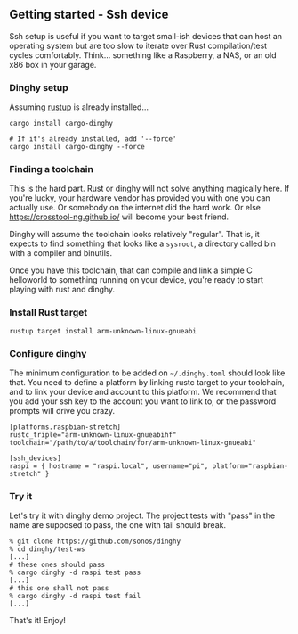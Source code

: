 ## Getting started - Ssh device

Ssh setup is useful if you want to target small-ish devices that can host an
operating system but are too slow to iterate over Rust compilation/test cycles
comfortably. Think... something like a Raspberry, a NAS, or an old x86 box
in your garage.

### Dinghy setup

Assuming [rustup](http://rustup.rs) is already installed...

```
cargo install cargo-dinghy

# If it's already installed, add '--force'
cargo install cargo-dinghy --force
```

### Finding a toolchain

This is the hard part. Rust or dinghy will not solve anything magically here.
If you're lucky, your hardware vendor has provided you with one you can actually use.
Or somebody on the internet did the hard work.
Or else https://crosstool-ng.github.io/ will become your best friend.

Dinghy will assume the toolchain looks relatively "regular". That is, it expects to
find something that looks like a `sysroot`, a directory called bin with a compiler
and binutils.

Once you have this toolchain, that can compile and link a simple C helloworld
to something running on your device, you're ready to start playing with rust and dinghy.

### Install Rust target

```
rustup target install arm-unknown-linux-gnueabi
```

### Configure dinghy

The minimum configuration to be added on `~/.dinghy.toml` should look like that. You need
to define a platform by linking rustc target to your toolchain, and to link your device and
account to this platform. We recommend that you add your ssh key to the account you want to
link to, or the password prompts will drive you crazy.

```
[platforms.raspbian-stretch]
rustc_triple="arm-unknown-linux-gnueabihf"
toolchain="/path/to/a/toolchain/for/arm-unknown-linux-gnueabi"

[ssh_devices]
raspi = { hostname = "raspi.local", username="pi", platform="raspbian-stretch" }
```

### Try it

Let's try it with dinghy demo project. The project tests with "pass" in the
name are supposed to pass, the one with fail should break.

```
% git clone https://github.com/sonos/dinghy
% cd dinghy/test-ws
[...]
# these ones should pass
% cargo dinghy -d raspi test pass
[...]
# this one shall not pass
% cargo dinghy -d raspi test fail
[...]
```

That's it! Enjoy!
